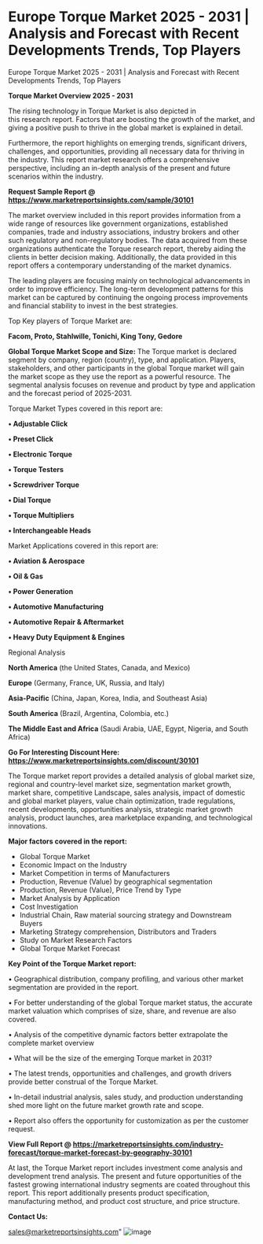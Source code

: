 # Europe Torque Market 2025 - 2031 | Analysis and Forecast with Recent Developments Trends, Top Players
Europe Torque Market 2025 - 2031 | Analysis and Forecast with Recent Developments Trends, Top Players

<Strong> Torque Market Overview 2025 - 2031</strong>

The rising technology in Torque Market is also depicted in this research report. Factors that are boosting the growth of the market, and giving a positive push to thrive in the global market is explained in detail.

Furthermore, the report highlights on emerging trends, significant drivers, challenges, and opportunities, providing all necessary data for thriving in the industry. This report market research offers a comprehensive perspective, including an in-depth analysis of the present and future scenarios within the industry.

<strong>Request Sample Report @ <a href=https://www.marketreportsinsights.com/sample/30101>https://www.marketreportsinsights.com/sample/30101</a></strong>

The market overview included in this report provides information from a wide range of resources like government organizations, established companies, trade and industry associations, industry brokers and other such regulatory and non-regulatory bodies. The data acquired from these organizations authenticate the Torque research report, thereby aiding the clients in better decision making. Additionally, the data provided in this report offers a contemporary understanding of the market dynamics.

The leading players are focusing mainly on technological advancements in order to improve efficiency. The long-term development patterns for this market can be captured by continuing the ongoing process improvements and financial stability to invest in the best strategies.

Top Key players of Torque Market are:

<strong>Facom, Proto, Stahlwille, Tonichi, King Tony, Gedore</strong>

<strong><b>Global Torque Market Scope and Size:</b></strong>
The Torque market is declared segment by company, region (country), type, and application. Players, stakeholders, and other participants in the global Torque market will gain the market scope as they use the report as a powerful resource. The segmental analysis focuses on revenue and product by type and application and the forecast period of 2025-2031.

Torque Market Types covered in this report are:

<strong>• Adjustable Click

• Preset Click

• Electronic Torque

• Torque Testers

• Screwdriver Torque

• Dial Torque

• Torque Multipliers

• Interchangeable Heads</strong>

Market Applications covered in this report are:

<strong>• Aviation & Aerospace

• Oil & Gas

• Power Generation

• Automotive Manufacturing

• Automotive Repair & Aftermarket

• Heavy Duty Equipment & Engines</strong> 

Regional Analysis

<strong>North America</strong> (the United States, Canada, and Mexico)

<strong>Europe</strong> (Germany, France, UK, Russia, and Italy)

<strong>Asia-Pacific</strong> (China, Japan, Korea, India, and Southeast Asia)

<strong>South America</strong> (Brazil, Argentina, Colombia, etc.)

<strong>The Middle East and Africa</strong> (Saudi Arabia, UAE, Egypt, Nigeria, and South Africa)

<strong>Go For Interesting Discount Here: <a href=https://www.marketreportsinsights.com/discount/30101>https://www.marketreportsinsights.com/discount/30101</a></strong>

The Torque market report provides a detailed analysis of global market size, regional and country-level market size, segmentation market growth, market share, competitive Landscape, sales analysis, impact of domestic and global market players, value chain optimization, trade regulations, recent developments, opportunities analysis, strategic market growth analysis, product launches, area marketplace expanding, and technological innovations.

<strong><b>Major factors covered in the report:</b></strong>
<ul>
  <li>Global Torque Market </li>
  <li>Economic Impact on the Industry</li>
  <li>Market Competition in terms of Manufacturers</li>
  <li>Production, Revenue (Value) by geographical segmentation</li>
  <li>Production, Revenue (Value), Price Trend by Type</li>
  <li>Market Analysis by Application</li>
  <li>Cost Investigation</li>
  <li>Industrial Chain, Raw material sourcing strategy and Downstream Buyers</li>
  <li>Marketing Strategy comprehension, Distributors and Traders</li>
  <li>Study on Market Research Factors</li>
  <li>Global Torque Market Forecast</li>
</ul>

<strong><b>Key Point of the Torque Market report:</b></strong>

• Geographical distribution, company profiling, and various other market segmentation are provided in the report.

• For better understanding of the global Torque market status, the accurate market valuation which comprises of size, share, and revenue are also covered.

• Analysis of the competitive dynamic factors better extrapolate the complete market overview

• What will be the size of the emerging Torque market in 2031?

• The latest trends, opportunities and challenges, and growth drivers provide better construal of the Torque Market.

• In-detail industrial analysis, sales study, and production understanding shed more light on the future market growth rate and scope.

• Report also offers the opportunity for customization as per the customer request.

<strong><b>View Full Report @ <a href=https://marketreportsinsights.com/industry-forecast/torque-market-forecast-by-geography-30101>https://marketreportsinsights.com/industry-forecast/torque-market-forecast-by-geography-30101</a></b></strong>


At last, the Torque Market report includes investment come analysis and development trend analysis. The present and future opportunities of the fastest growing international industry segments are coated throughout this report. This report additionally presents product specification, manufacturing method, and product cost structure, and price structure.

<strong>Contact Us:</strong>

sales@marketreportsinsights.com"
![image](https://github.com/user-attachments/assets/423082f6-4725-4fdf-81a1-692bbc2aa866)
